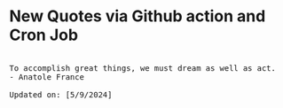# New Quotes via Github action and Cron Job

<pre>
<!-- #quote -->
To accomplish great things, we must dream as well as act.
- Anatole France

Updated on: [5/9/2024]
<!-- #quoteEnd -->
</pre>
